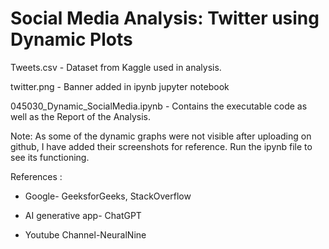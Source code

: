 # Social Media Analysis: Twitter using Dynamic Plots

Tweets.csv - Dataset from Kaggle used in analysis.

twitter.png - Banner added in ipynb jupyter notebook

045030_Dynamic_SocialMedia.ipynb - Contains the executable code as well as the Report of the Analysis.

Note: As some of the dynamic graphs were not visible after uploading on github, I have added their screenshots for reference. Run the ipynb file to see its functioning.

References : 

- Google- GeeksforGeeks, StackOverflow
  
- AI generative app- ChatGPT
  
- Youtube Channel-NeuralNine

